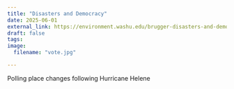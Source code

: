 ```yaml
---
title: "Disasters and Democracy"
date: 2025-06-01
external_link: https://environment.washu.edu/brugger-disasters-and-democracy-study/
draft: false
tags:
image: 
  filename: "vote.jpg"

---
```


Polling place changes following Hurricane Helene

<!--more-->

